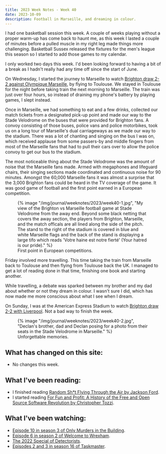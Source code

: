 ```yaml
---
title: 2023 Week Notes - Week 40
date: 2023-10-09
description: Football in Marseille, and dreaming in colour.
---
```


I had one basketball session this week. A couple of weeks playing without a proper warm-up has come back to haunt me, as this week I lasted a couple of minutes before a pulled muscle in my right leg made things more challenging. Basketball Sussex released the fixtures for the men's league this season so I started to add those games to my calendar.

I only worked two days this week. I'd been looking forward to having a bit of a break as I hadn't really had any time off since the start of June.

On Wednesday, I started the journey to Marseille to watch [Brighton draw 2-2 against Olympique Marseille](https://www.brightonandhovealbion.com/news/3723039/pedro-on-the-spot-as-albion-make-their-point), by flying to Toulouse. We stayed in Toulouse for the night before taking train the next morning to Marseille. The train was just over four hours, so instead of draining my phone's battery by playing games, I slept instead.

Once in Marseille, we had something to eat and a few drinks, collected our match tickets from a designated pick-up point and made our way to the Stade Velodrome on the buses that were provided for Brighton fans. A convoy consisting of those buses, police vans and police motorbikes, took us on a long tour of Marseille's dual carriageways as we made our way to the stadium. There was a lot of chanting and singing on the bus I was on, which received applause from some passers-by and middle fingers from most of the Marseille fans that had to pull their cars over to allow the police convoy to get our bus to the stadium.

The most noticeable thing about the Stade Velodrome was the amount of noise that the Marseille fans made. Armed with megaphones and lifeguard chairs, their singing sections made coordinated and continuous noise for 90 minutes. Amongst the 60,000 Marseille fans it was almost a surprise that the 3,000 Brighton fans could be heard in the TV coverage of the game. It was good game of football and the first point earned in a European competition.

<figure>
   {% image "/img/journal/weeknotes/2023/week40-1.jpg", "My view of the Brighton vs Marseille football game at Stade Velodrome from the away end. Beyond some black netting that covers the away section, the players from Brighton, Marseille, and the match officals are all lined along the side of the pitch. The stand to the right of the stadium is covered in blue and white Marseille flags and the back of the stand is displaying a large tifo which reads 'Votre haine est notre fierté' (Your hatred is our pride)." %}
  <figcaption>First point in European competitions.</figcaption>
</figure>

Friday involved more travelling. This time taking the train from Marseille back to Toulouse and then flying from Toulouse back the UK. I managed to get a lot of reading done in that time, finishing one book and starting another.

While travelling, a debate was sparked between my brother and my dad about whether or not they dream in colour. I wasn't sure I did, which has now made me more conscious about what I see when I dream.

On Sunday, I was at the American Express Stadium to watch [Brighton draw 2-2 with Liverpool](https://www.brightonandhovealbion.com/news/3730055/dunks-decisive-finish-earns-albion-a-point). Not a bad way to finish the week.

<figure>
   {% image "/img/journal/weeknotes/2023/week40-2.jpg", "Declan's brother, dad and Declan posing for a photo from their seats in the Stade Velodrome in Marseille." %}
  <figcaption>Unforgettable memories.</figcaption>
</figure>

## What has changed on this site:

- No changes this week.

## What I've been reading:

- I finished reading [Random Sh\*t Flying Through the Air by Jackson Ford](https://declanbyrd.co.uk/reading/#now).
- I started reading [For Fun and Profit: A History of the Free and Open Source Software Revolution by Christopher Tozzi](https://declanbyrd.co.uk/reading/#now).

## What I've been watching:

- [Episode 10 in season 3 of Only Murders in the Building](https://www.themoviedb.org/tv/107113/season/3/episode/10).
- [Episode 6 in season 2 of Welcome to Wrexham](https://www.themoviedb.org/tv/126929/season/2/episode/6).
- [The 2022 Special of Detectorists](https://www.themoviedb.org/tv/61828-detectorists/season/0/episode/2).
- [Episodes 2 and 3 in season 16 of Taskmaster](https://www.themoviedb.org/tv/63404/season/16).
